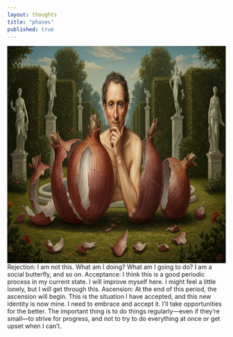 ```yaml
---
layout: thoughts
title: "phases"
published: true
---
```

<img src="/images/visual_thoughts/phases.jpg" alt="phases" style="display: block; margin: 0 auto; height: 500px; width: 1000px"/>
<span class="gradient-text_54">Rejection:</span> I am not this. What am I doing? What am I going to do? I am a social butterfly, and so on.
<span class="gradient-text_55">Acceptance:</span> I think this is a good periodic process in my current state. I will improve myself here. I might feel a little lonely, but I will get through this.
<span class="gradient-text_56">Ascension:</span> At the end of this period, the ascension will begin. This is the situation I have accepted, and this new identity is now mine. I need to embrace and accept it. I’ll take opportunities for the better. The important thing is to do things regularly—even if they’re small—to strive for progress, and not to try to do everything at once or get upset when I can’t.

